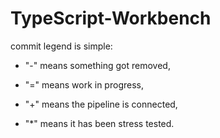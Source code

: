 # TypeScript-Workbench

commit legend is simple:

- "-" means something got removed,

- "=" means work in progress,

- "+" means the pipeline is connected,

- "*" means it has been stress tested.
